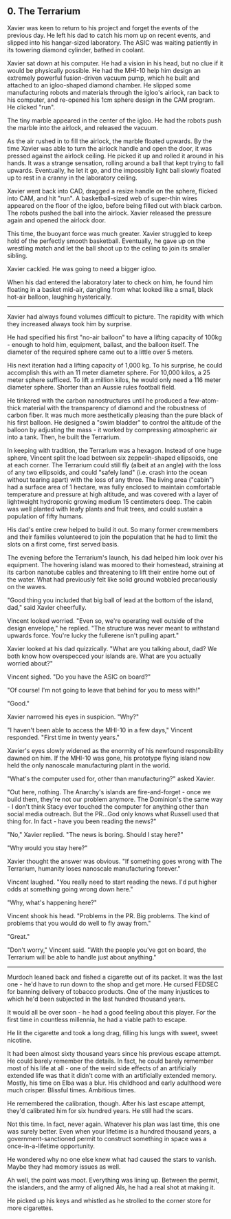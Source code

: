 ## 0. The Terrarium

Xavier was keen to return to his project and forget the events of the previous day. He left his dad to catch his mom up on recent events, and slipped into his hangar-sized laboratory. The ASIC was waiting patiently in its towering diamond cylinder, bathed in coolant.

Xavier sat down at his computer. He had a vision in his head, but no clue if it would be physically possible. He had the MHI-10 help him design an extremely powerful fusion-driven vacuum pump, which he built and attached to an igloo-shaped diamond chamber. He slipped some manufacturing robots and materials through the igloo's airlock, ran back to his computer, and re-opened his 1cm sphere design in the CAM program. He clicked "run".

The tiny marble appeared in the center of the igloo. He had the robots push the marble into the airlock, and released the vacuum.

As the air rushed in to fill the airlock, the marble floated upwards. By the time Xavier was able to turn the airlock handle and open the door, it was pressed against the airlock ceiling. He picked it up and rolled it around in his hands. It was a strange sensation, rolling around a ball that kept trying to fall upwards. Eventually, he let it go, and the impossibly light ball slowly floated up to rest in a cranny in the laboratory ceiling.

Xavier went back into CAD, dragged a resize handle on the sphere, flicked into CAM, and hit "run". A basketball-sized web of super-thin wires appeared on the floor of the igloo, before being filled out with black carbon. The robots pushed the ball into the airlock. Xavier released the pressure again and opened the airlock door.

This time, the buoyant force was much greater. Xavier struggled to keep hold of the perfectly smooth basketball. Eventually, he gave up on the wrestling match and let the ball shoot up to the ceiling to join its smaller sibling.

Xavier cackled. He was going to need a bigger igloo.

When his dad entered the laboratory later to check on him, he found him floating in a basket mid-air, dangling from what looked like a small, black hot-air balloon, laughing hysterically.

---

Xavier had always found volumes difficult to picture. The rapidity with which they increased always took him by surprise.

He had specified his first "no-air balloon" to have a lifting capacity of 100kg - enough to hold him, equipment, ballast, and the balloon itself. The diameter of the required sphere came out to a little over 5 meters.

His next iteration had a lifting capacity of 1,000 kg. To his surprise, he could accomplish this with an 11 meter diameter sphere. For 10,000 kilos, a 25 meter sphere sufficed. To lift a million kilos, he would only need a 116 meter diameter sphere. Shorter than an Aussie rules football field.

He tinkered with the carbon nanostructures until he produced a few-atom-thick material with the transparency of diamond and the robustness of carbon fiber. It was much more aesthetically pleasing than the pure black of his first balloon. He designed a "swim bladder" to control the altitude of the balloon by adjusting the mass - it worked by compressing atmospheric air into a tank. Then, he built the Terrarium.

In keeping with tradition, the Terrarium was a hexagon. Instead of one huge sphere, Vincent split the load between six zeppelin-shaped ellipsoids, one at each corner. The Terrarium could still fly (albeit at an angle) with the loss of any two ellipsoids, and could "safely land" (i.e. crash into the ocean without tearing apart) with the loss of any three. The living area ("cabin") had a surface area of 1 hectare, was fully enclosed to maintain comfortable temperature and pressure at high altitude, and was covered with a layer of lightweight hydroponic growing medium 15 centimeters deep. The cabin was well planted with leafy plants and fruit trees, and could sustain a population of fifty humans.

His dad's entire crew helped to build it out. So many former crewmembers and their families volunteered to join the population that he had to limit the slots on a first come, first served basis.

The evening before the Terrarium's launch, his dad helped him look over his equipment. The hovering island was moored to their homestead, straining at its carbon nanotube cables and threatening to lift their entire home out of the water. What had previously felt like solid ground wobbled precariously on the waves.

"Good thing you included that big ball of lead at the bottom of the island, dad," said Xavier cheerfully.

Vincent looked worried. "Even so, we're operating well outside of the design envelope," he replied. "The structure was never meant to withstand upwards force. You're lucky the fullerene isn't pulling apart."

Xavier looked at his dad quizzically. "What are you talking about, dad? We both know how overspecced your islands are. What are you actually worried about?"

Vincent sighed. "Do you have the ASIC on board?"

"Of course! I'm not going to leave that behind for you to mess with!"

"Good."

Xavier narrowed his eyes in suspicion. "Why?"

"I haven't been able to access the MHI-10 in a few days," Vincent responded. "First time in twenty years."

Xavier's eyes slowly widened as the enormity of his newfound responsibility dawned on him. If the MHI-10 was gone, his prototype flying island now held the only nanoscale manufacturing plant in the world.

"What's the computer used for, other than manufacturing?" asked Xavier.

"Out here, nothing. The Anarchy's islands are fire-and-forget - once we build them, they're not our problem anymore. The Dominion's the same way - I don't think Stacy ever touched the computer for anything other than social media outreach. But the PR...God only knows what Russell used that thing for. In fact - have you been reading the news?"

"No," Xavier replied. "The news is boring. Should I stay here?"

"Why would you stay here?"

Xavier thought the answer was obvious. "If something goes wrong with The Terrarium, humanity loses nanoscale manufacturing forever."

Vincent laughed. "You really need to start reading the news. I'd put higher odds at something going wrong down here."

"Why, what's happening here?"

Vincent shook his head. "Problems in the PR. Big problems. The kind of problems that you would do well to fly away from."

"Great."

"Don't worry," Vincent said. "With the people you've got on board, the Terrarium will be able to handle just about anything."

---

Murdoch leaned back and fished a cigarette out of its packet. It was the last one - he'd have to run down to the shop and get more. He cursed FEDSEC for banning delivery of tobacco products. One of the many injustices to which he'd been subjected in the last hundred thousand years.

It would all be over soon - he had a good feeling about this player. For the first time in countless millennia, he had a viable path to escape.

He lit the cigarette and took a long drag, filling his lungs with sweet, sweet nicotine.

It had been almost sixty thousand years since his previous escape attempt. He could barely remember the details. In fact, he could barely remember most of his life at all - one of the weird side effects of an artificially extended life was that it didn't come with an artificially extended memory. Mostly, his time on Elba was a blur. His childhood and early adulthood were much crisper. Blissful times. Ambitious times.

He remembered the calibration, though. After his last escape attempt, they'd calibrated him for six hundred years. He still had the scars.

Not this time. In fact, never again. Whatever his plan was last time, this one was surely better. Even when your lifetime is a hundred thousand years, a government-sanctioned permit to construct something in space was a once-in-a-lifetime opportunity.

He wondered why no one else knew what had caused the stars to vanish. Maybe they had memory issues as well.

Ah well, the point was moot. Everything was lining up. Between the permit, the islanders, and the army of aligned AIs, he had a real shot at making it.

He picked up his keys and whistled as he strolled to the corner store for more cigarettes.

